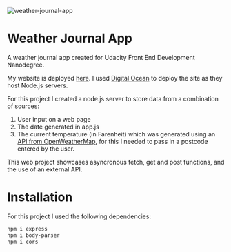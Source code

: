![weather-journal-app](https://user-images.githubusercontent.com/100278218/174496578-b4149588-c572-4d57-ad3c-f78bc3332244.jpg)
# Weather Journal App

A weather journal app created for Udacity Front End Development Nanodegree.

My website is deployed [here](https://weather-journal-app-4vfhs.ondigitalocean.app/). I used [Digital Ocean](https://www.digitalocean.com/) to deploy the site as they host Node.js servers.

For this project I created a node.js server to store data from a combination of sources:

1. User input on a web page
2. The date generated in app.js
3. The current temperature (in Farenheit) which was generated using an [API from OpenWeatherMap](https://openweathermap.org/), for this I needed to pass in a postcode entered by the user. 

This web project showcases asyncronous fetch, get and post functions, and the use of an external API.

# Installation 

For this project I used the following dependencies: 

```bash
npm i express
npm i body-parser
npm i cors
```

